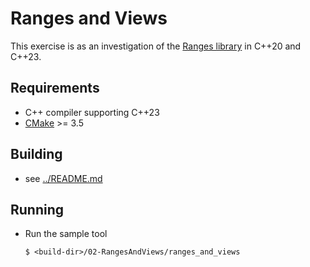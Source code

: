# Ranges and Views

This exercise is as an investigation of the [Ranges library](https://en.cppreference.com/w/cpp/ranges) in C++20 and C++23.

## Requirements

- C++ compiler supporting C++23
- [CMake](https://cmake.org) >= 3.5

## Building

- see [../README.md](../README.md)

## Running

- Run the sample tool
  ```console
  $ <build-dir>/02-RangesAndViews/ranges_and_views
  ```

